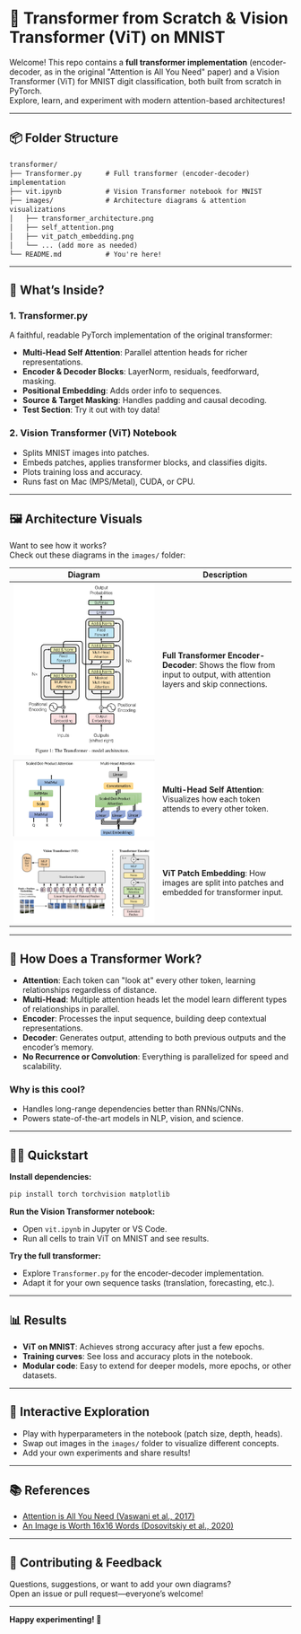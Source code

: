 # 🧠 Transformer from Scratch & Vision Transformer (ViT) on MNIST

Welcome! This repo contains a **full transformer implementation** (encoder-decoder, as in the original "Attention is All You Need" paper) and a Vision Transformer (ViT) for MNIST digit classification, both built from scratch in PyTorch.  
Explore, learn, and experiment with modern attention-based architectures!

---

## 📦 Folder Structure

```
transformer/
├── Transformer.py      # Full transformer (encoder-decoder) implementation
├── vit.ipynb           # Vision Transformer notebook for MNIST
├── images/             # Architecture diagrams & attention visualizations
│   ├── transformer_architecture.png
│   ├── self_attention.png
│   ├── vit_patch_embedding.png
│   └── ... (add more as needed)
└── README.md           # You're here!
```

---

## 🚀 What’s Inside?

### 1. **Transformer.py**

A faithful, readable PyTorch implementation of the original transformer:

- **Multi-Head Self Attention**: Parallel attention heads for richer representations.
- **Encoder & Decoder Blocks**: LayerNorm, residuals, feedforward, masking.
- **Positional Embedding**: Adds order info to sequences.
- **Source & Target Masking**: Handles padding and causal decoding.
- **Test Section**: Try it out with toy data!

### 2. **Vision Transformer (ViT) Notebook**

- Splits MNIST images into patches.
- Embeds patches, applies transformer blocks, and classifies digits.
- Plots training loss and accuracy.
- Runs fast on Mac (MPS/Metal), CUDA, or CPU.

---

## 🖼️ Architecture Visuals

Want to see how it works?  
Check out these diagrams in the `images/` folder:

| Diagram                                                          | Description                                                                                                            |
| ---------------------------------------------------------------- | ---------------------------------------------------------------------------------------------------------------------- |
| ![Transformer Architecture](images/transformer_architecture.png) | **Full Transformer Encoder-Decoder**: Shows the flow from input to output, with attention layers and skip connections. |
| ![Self Attention](images/self_attention.png)                     | **Multi-Head Self Attention**: Visualizes how each token attends to every other token.                                 |
| ![ViT Patch Embedding](images/vit_patch_embedding.png)           | **ViT Patch Embedding**: How images are split into patches and embedded for transformer input.                         |

---

## 🤔 How Does a Transformer Work?

- **Attention**: Each token can "look at" every other token, learning relationships regardless of distance.
- **Multi-Head**: Multiple attention heads let the model learn different types of relationships in parallel.
- **Encoder**: Processes the input sequence, building deep contextual representations.
- **Decoder**: Generates output, attending to both previous outputs and the encoder’s memory.
- **No Recurrence or Convolution**: Everything is parallelized for speed and scalability.

### Why is this cool?

- Handles long-range dependencies better than RNNs/CNNs.
- Powers state-of-the-art models in NLP, vision, and science.

---

## 🏃‍♂️ Quickstart

**Install dependencies:**

```bash
pip install torch torchvision matplotlib
```

**Run the Vision Transformer notebook:**

- Open `vit.ipynb` in Jupyter or VS Code.
- Run all cells to train ViT on MNIST and see results.

**Try the full transformer:**

- Explore `Transformer.py` for the encoder-decoder implementation.
- Adapt it for your own sequence tasks (translation, forecasting, etc.).

---

## 📊 Results

- **ViT on MNIST**: Achieves strong accuracy after just a few epochs.
- **Training curves**: See loss and accuracy plots in the notebook.
- **Modular code**: Easy to extend for deeper models, more epochs, or other datasets.

---

## 💬 Interactive Exploration

- Play with hyperparameters in the notebook (patch size, depth, heads).
- Swap out images in the `images/` folder to visualize different concepts.
- Add your own experiments and share results!

---

## 📚 References

- [Attention is All You Need (Vaswani et al., 2017)](https://arxiv.org/abs/1706.03762)
- [An Image is Worth 16x16 Words (Dosovitskiy et al., 2020)](https://arxiv.org/abs/2010.11929)

---

## 🙌 Contributing & Feedback

Questions, suggestions, or want to add your own diagrams?  
Open an issue or pull request—everyone’s welcome!

---

**Happy experimenting! 🚀**
